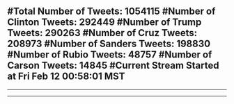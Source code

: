 #Total Number of Tweets: 1054115 
#Number of Clinton Tweets: 292449
#Number of Trump Tweets: 290263
#Number of Cruz Tweets: 208973
#Number of Sanders Tweets: 198830
#Number of Rubio Tweets: 48757
#Number of Carson Tweets: 14845
#Current Stream Started at Fri Feb 12 00:58:01 MST
---
---
---
